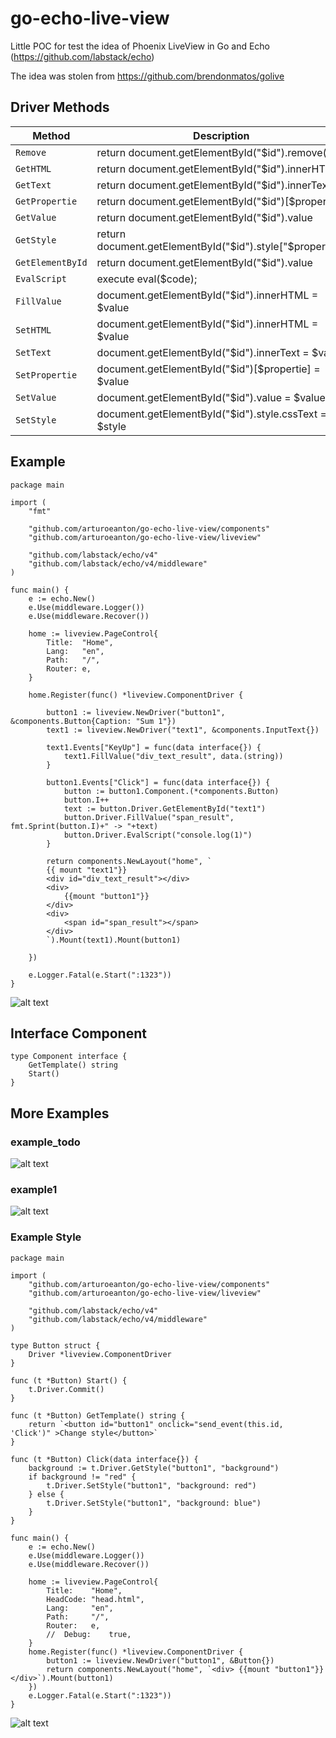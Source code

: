 # go-echo-live-view
Little POC for test the idea  of Phoenix LiveView in Go and Echo (https://github.com/labstack/echo) 


The idea was stolen from  https://github.com/brendonmatos/golive 



## Driver Methods

| Method | Description |
| --- | --- |
| `Remove` | return document.getElementById("$id").remove() |
| `GetHTML` | return document.getElementById("$id").innerHTML |
| `GetText` | return document.getElementById("$id").innerText |
| `GetPropertie` | return document.getElementById("$id")[$propertie] |
| `GetValue` | return document.getElementById("$id").value |
| `GetStyle` | return document.getElementById("$id").style["$propertie"] |
| `GetElementById` | return document.getElementById("$id").value |
| `EvalScript` | execute  eval($code);|
| `FillValue` | document.getElementById("$id").innerHTML = $value |
| `SetHTML` | document.getElementById("$id").innerHTML = $value |
| `SetText` | document.getElementById("$id").innerText = $value|
| `SetPropertie` | document.getElementById("$id")[$propertie] = $value |
| `SetValue` | document.getElementById("$id").value = $value|
| `SetStyle` | document.getElementById("$id").style.cssText = $style |



## Example 

```golang
package main

import (
	"fmt"

	"github.com/arturoeanton/go-echo-live-view/components"
	"github.com/arturoeanton/go-echo-live-view/liveview"

	"github.com/labstack/echo/v4"
	"github.com/labstack/echo/v4/middleware"
)

func main() {
	e := echo.New()
	e.Use(middleware.Logger())
	e.Use(middleware.Recover())

	home := liveview.PageControl{
		Title:  "Home",
		Lang:   "en",
		Path:   "/",
		Router: e,
	}

	home.Register(func() *liveview.ComponentDriver {

		button1 := liveview.NewDriver("button1", &components.Button{Caption: "Sum 1"})
		text1 := liveview.NewDriver("text1", &components.InputText{})

		text1.Events["KeyUp"] = func(data interface{}) {
			text1.FillValue("div_text_result", data.(string))
		}

		button1.Events["Click"] = func(data interface{}) {
			button := button1.Component.(*components.Button)
			button.I++
			text := button.Driver.GetElementById("text1")
			button.Driver.FillValue("span_result", fmt.Sprint(button.I)+" -> "+text)
			button.Driver.EvalScript("console.log(1)")
		}

		return components.NewLayout("home", `
		{{ mount "text1"}}
		<div id="div_text_result"></div>
		<div>
			{{mount "button1"}}
		</div>
		<div>
			<span id="span_result"></span>
		</div>
		`).Mount(text1).Mount(button1)

	})

	e.Logger.Fatal(e.Start(":1323"))
}
```

![alt text](https://raw.githubusercontent.com/arturoeanton/go-echo-live-view/main/example/example2/example2.gif)


## Interface Component

```golang
type Component interface {
	GetTemplate() string
	Start()
}
```


## More Examples 

### example_todo
![alt text](https://raw.githubusercontent.com/arturoeanton/go-echo-live-view/main/example/example_todo/example_todo.gif)

### example1 
![alt text](https://raw.githubusercontent.com/arturoeanton/go-echo-live-view/main/example/example1/example1.gif)


### Example Style
```golang
package main

import (
	"github.com/arturoeanton/go-echo-live-view/components"
	"github.com/arturoeanton/go-echo-live-view/liveview"

	"github.com/labstack/echo/v4"
	"github.com/labstack/echo/v4/middleware"
)

type Button struct {
	Driver *liveview.ComponentDriver
}

func (t *Button) Start() {
	t.Driver.Commit()
}

func (t *Button) GetTemplate() string {
	return `<button id="button1" onclick="send_event(this.id, 'Click')" >Change style</button>`
}

func (t *Button) Click(data interface{}) {
	background := t.Driver.GetStyle("button1", "background")
	if background != "red" {
		t.Driver.SetStyle("button1", "background: red")
	} else {
		t.Driver.SetStyle("button1", "background: blue")
	}
}

func main() {
	e := echo.New()
	e.Use(middleware.Logger())
	e.Use(middleware.Recover())

	home := liveview.PageControl{
		Title:    "Home",
		HeadCode: "head.html",
		Lang:     "en",
		Path:     "/",
		Router:   e,
		//	Debug:    true,
	}
	home.Register(func() *liveview.ComponentDriver {
		button1 := liveview.NewDriver("button1", &Button{})
		return components.NewLayout("home", `<div> {{mount "button1"}} </div>`).Mount(button1)
	})
	e.Logger.Fatal(e.Start(":1323"))
}
```
![alt text](https://raw.githubusercontent.com/arturoeanton/go-echo-live-view/main/example/example_style/example_style.gif)






